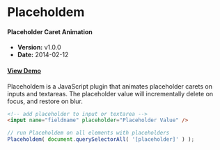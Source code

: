 # Placeholdem

#### Placeholder Caret Animation

- **Version:** v1.0.0
- **Date:** 2014-02-12

#### [View Demo](http://placeholdem.jackrugile.com)

Placeholdem is a JavaScript plugin that animates placeholder carets on inputs and textareas. The placeholder value will incrementally delete on focus, and restore on blur.

```html
<!-- add placeholder to input or textarea -->
<input name="fieldname" placeholder="Placeholder Value" />
```

```js
// run Placeholdem on all elements with placeholders
Placeholdem( document.querySelectorAll( '[placeholder]' ) );
```